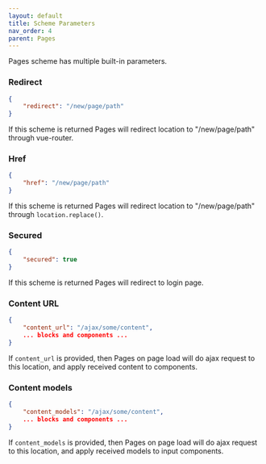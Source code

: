 ```yaml
---
layout: default
title: Scheme Parameters
nav_order: 4
parent: Pages
---
```


Pages scheme has multiple built-in parameters.

### Redirect

```json
{
    "redirect": "/new/page/path"
}
```

If this scheme is returned Pages will redirect location to "/new/page/path" through vue-router.

### Href

```json
{
    "href": "/new/page/path"
}
```

If this scheme is returned Pages will redirect location to "/new/page/path" through `location.replace()`.

### Secured

```json
{
    "secured": true
}
```

If this scheme is returned Pages will redirect to login page.

### Content URL

```json
{
    "content_url": "/ajax/some/content",
    ... blocks and components ...
}
```

If `content_url` is provided, then Pages on page load will do ajax request to this location,
and apply received content to components.

### Content models

```json
{
    "content_models": "/ajax/some/content",
    ... blocks and components ...
}
```

If `content_models` is provided, then Pages on page load will do ajax request to this location,
and apply received models to input components.